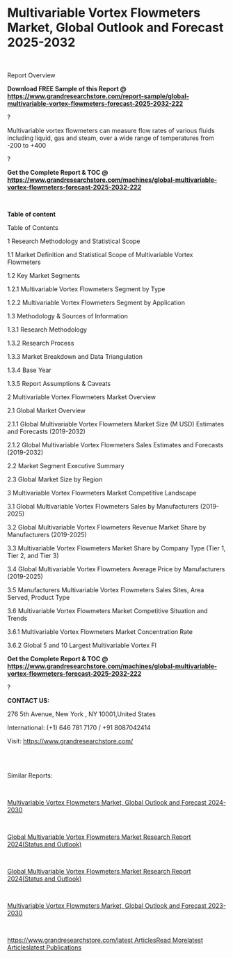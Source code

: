 <h1>Multivariable Vortex Flowmeters Market, Global Outlook and Forecast 2025-2032</h1><br/><p>Report Overview</p>
 
 
 
 <div><b>Download FREE Sample of this Report @ <a href="https://www.grandresearchstore.com/report-sample/global-multivariable-vortex-flowmeters-forecast-2025-2032-222">https://www.grandresearchstore.com/report-sample/global-multivariable-vortex-flowmeters-forecast-2025-2032-222</a></b></div>
 
 
 
 <p>? </p>
 
 
 
 <p>Multivariable vortex flowmeters can measure flow rates of various fluids including liquid, gas and steam, over a wide range of temperatures from -200 to +400</p>
 
 
 
 <p>? </p>
 
 
 
 <div><b>Get the Complete Report & TOC @ <a href="https://www.grandresearchstore.com/machines/global-multivariable-vortex-flowmeters-forecast-2025-2032-222">https://www.grandresearchstore.com/machines/global-multivariable-vortex-flowmeters-forecast-2025-2032-222</a></b></div>
 
 
 
 <p><br />
 
 <b>Table of content</b></p>
 
 
 
 <p>Table of Contents<br />
 
 1 Research Methodology and Statistical Scope<br />
 
 1.1 Market Definition and Statistical Scope of Multivariable Vortex Flowmeters<br />
 
 1.2 Key Market Segments<br />
 
 1.2.1 Multivariable Vortex Flowmeters Segment by Type<br />
 
 1.2.2 Multivariable Vortex Flowmeters Segment by Application<br />
 
 1.3 Methodology & Sources of Information<br />
 
 1.3.1 Research Methodology<br />
 
 1.3.2 Research Process<br />
 
 1.3.3 Market Breakdown and Data Triangulation<br />
 
 1.3.4 Base Year<br />
 
 1.3.5 Report Assumptions & Caveats<br />
 
 2 Multivariable Vortex Flowmeters Market Overview<br />
 
 2.1 Global Market Overview<br />
 
 2.1.1 Global Multivariable Vortex Flowmeters Market Size (M USD) Estimates and Forecasts (2019-2032)<br />
 
 2.1.2 Global Multivariable Vortex Flowmeters Sales Estimates and Forecasts (2019-2032)<br />
 
 2.2 Market Segment Executive Summary<br />
 
 2.3 Global Market Size by Region<br />
 
 3 Multivariable Vortex Flowmeters Market Competitive Landscape<br />
 
 3.1 Global Multivariable Vortex Flowmeters Sales by Manufacturers (2019-2025)<br />
 
 3.2 Global Multivariable Vortex Flowmeters Revenue Market Share by Manufacturers (2019-2025)<br />
 
 3.3 Multivariable Vortex Flowmeters Market Share by Company Type (Tier 1, Tier 2, and Tier 3)<br />
 
 3.4 Global Multivariable Vortex Flowmeters Average Price by Manufacturers (2019-2025)<br />
 
 3.5 Manufacturers Multivariable Vortex Flowmeters Sales Sites, Area Served, Product Type<br />
 
 3.6 Multivariable Vortex Flowmeters Market Competitive Situation and Trends<br />
 
 3.6.1 Multivariable Vortex Flowmeters Market Concentration Rate<br />
 
 3.6.2 Global 5 and 10 Largest Multivariable Vortex Fl</p>
 
 
 
 <div><b>Get the Complete Report & TOC @ <a href="https://www.grandresearchstore.com/machines/global-multivariable-vortex-flowmeters-forecast-2025-2032-222">https://www.grandresearchstore.com/machines/global-multivariable-vortex-flowmeters-forecast-2025-2032-222</a></b></div>
 
 
 
 <p>? </p>
 
 
 
 <p><b>CONTACT US:</b><br />
 
 276 5th Avenue, New York , NY 10001,United States<br />
 
 International: (+1) 646 781 7170 / +91 8087042414<br />
 
 Visit: <a href="https://www.grandresearchstore.com/">https://www.grandresearchstore.com/</a><br />
 
 <br />
 
 <br />
 
 Similar Reports:<br />
 
 <br />
 
 <a href="https://www.grandresearchstore.com/machines/global-multivariable-vortex-flowmeters-forecast-2024-2030-404">Multivariable Vortex Flowmeters Market, Global Outlook and Forecast 2024-2030</a><br />
 
 <br />
 
 <a href="https://www.grandresearchstore.com/machines/global-multivariable-vortex-flowmeters-2024-989">Global Multivariable Vortex Flowmeters Market Research Report 2024(Status and Outlook)</a><br />
 
 <br />
 
 <a href="https://www.grandresearchstore.com/machines/global-multivariable-vortex-flowmeters-2024-997">Global Multivariable Vortex Flowmeters Market Research Report 2024(Status and Outlook)</a><br />
 
 <br />
 
 <a href="https://www.grandresearchstore.com/machines/global-multivariable-vortex-flowmeters-forecast-2023-2030-862">Multivariable Vortex Flowmeters Market, Global Outlook and Forecast 2023-2030</a><br />
 
 <br />
 
 <a href="https://gyeongbokgung.com">https://www.grandresearchstore.com/</a><a href="https://hallyeomaritime.com">latest Articles</a><a href="https://jingwansa.com">Read More</a><a href="https://nguoiviet.jp/">latest Articles</a><a href="https://www.intelmarketresearch.com/">latest Publications</a></p>